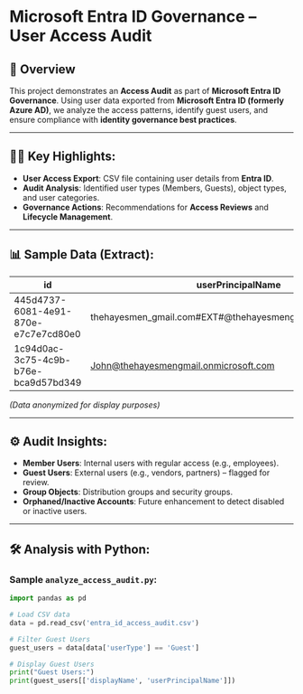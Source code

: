 # Microsoft Entra ID Governance – User Access Audit

## 📄 Overview
This project demonstrates an **Access Audit** as part of **Microsoft Entra ID Governance**. Using user data exported from **Microsoft Entra ID (formerly Azure AD)**, we analyze the access patterns, identify guest users, and ensure compliance with **identity governance best practices**.

---

## 🧑‍💻 Key Highlights:
- **User Access Export**: CSV file containing user details from **Entra ID**.
- **Audit Analysis**: Identified user types (Members, Guests), object types, and user categories.
- **Governance Actions**: Recommendations for **Access Reviews** and **Lifecycle Management**.

---

## 📊 Sample Data (Extract):
| id                                    | userPrincipalName                             | displayName | objectType | userType | isUser | isGroup | isGuest |
|----------------------------------------|-------------------------------------------------|------------|------------|----------|--------|---------|---------|
| 445d4737-6081-4e91-870e-e7c7e7cd80e0  | thehayesmen_gmail.com#EXT#@thehayesmengmail.onmicrosoft.com | Jerry Minta | user       | Member   | True   | False   | False   |
| 1c94d0ac-3c75-4c9b-b76e-bca9d57bd349  | John@thehayesmengmail.onmicrosoft.com          | Saint John | user       | Member   | True   | False   | False   |

*(Data anonymized for display purposes)*

---

## ⚙️ Audit Insights:
- **Member Users**: Internal users with regular access (e.g., employees).
- **Guest Users**: External users (e.g., vendors, partners) – flagged for review.
- **Group Objects**: Distribution groups and security groups.
- **Orphaned/Inactive Accounts**: Future enhancement to detect disabled or inactive users.

---

## 🛠️ Analysis with Python:
### Sample `analyze_access_audit.py`:
```python
import pandas as pd

# Load CSV data
data = pd.read_csv('entra_id_access_audit.csv')

# Filter Guest Users
guest_users = data[data['userType'] == 'Guest']

# Display Guest Users
print("Guest Users:")
print(guest_users[['displayName', 'userPrincipalName']])

